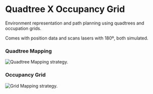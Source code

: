 Quadtree X Occupancy Grid
=========================

Environment representation and path planning using quadtrees and occupation grids.

Comes with position data and scans lasers with 180º, both simulated.

### Quadtree Mapping
![Quadtree Mapping strategy.](https://github.com/schvarcz/quadtree-X-occupancy-grid/blob/master/docs/quadTree.gif?raw=true)

### Occupancy Grid
![Grid Mapping strategy.](https://github.com/schvarcz/quadtree-X-occupancy-grid/blob/master/docs/gridMap.gif?raw=true)
